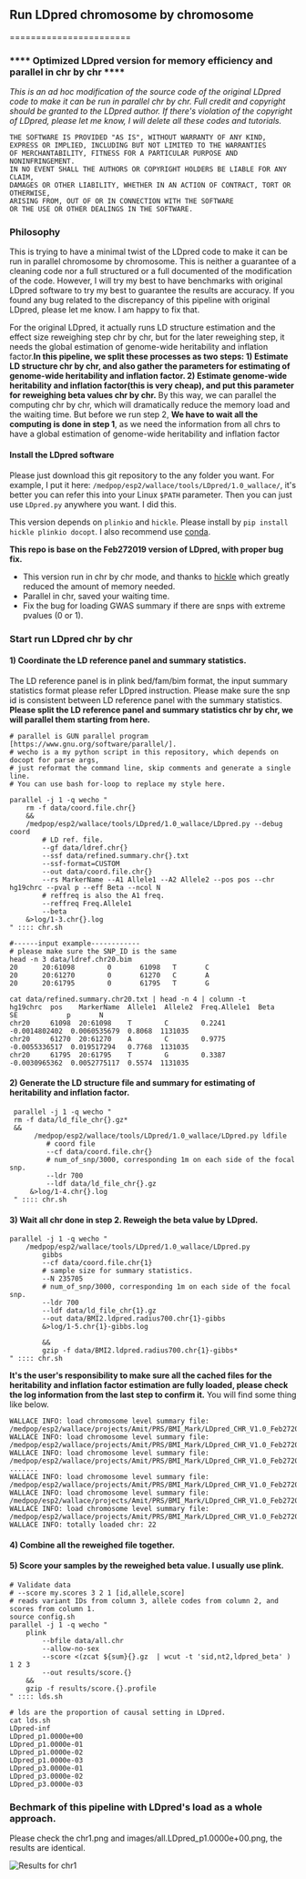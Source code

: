 ## Run LDpred chromosome by chromosome

=======================

### **** Optimized LDpred version for memory efficiency and parallel in chr by chr ****


*This is an ad hoc modification of the source code of the original LDpred code to make it can be run in parallel chr by chr. Full credit and copyright should be granted to the LDpred author. If there's violation of the copyright of LDpred, please let me know, I will delete all these codes and tutorials.*

```
THE SOFTWARE IS PROVIDED "AS IS", WITHOUT WARRANTY OF ANY KIND,
EXPRESS OR IMPLIED, INCLUDING BUT NOT LIMITED TO THE WARRANTIES
OF MERCHANTABILITY, FITNESS FOR A PARTICULAR PURPOSE AND NONINFRINGEMENT.
IN NO EVENT SHALL THE AUTHORS OR COPYRIGHT HOLDERS BE LIABLE FOR ANY CLAIM,
DAMAGES OR OTHER LIABILITY, WHETHER IN AN ACTION OF CONTRACT, TORT OR OTHERWISE,
ARISING FROM, OUT OF OR IN CONNECTION WITH THE SOFTWARE
OR THE USE OR OTHER DEALINGS IN THE SOFTWARE.
```

### Philosophy
This is trying to have a minimal twist of the LDpred code to make it can be run in parallel chromosome by chromosome. This is neither a guarantee of a cleaning code nor a full structured or a full documented of the modification of the code. However, I will try my best to have benchmarks with original LDpred software to try my best to guarantee the results are accuracy. If you found any bug related to the discrepancy of this pipeline with original LDpred, please let me know. I am happy to fix that.

For the original LDpred, it actually runs LD structure estimation and the effect size reweighing step chr by chr, but for the later reweighing step, it needs the global estimation of genome-wide heritability and inflation factor.__In this pipeline, we split these processes as two steps: 1) Estimate LD structure chr by chr, and also gather the parameters for estimating of genome-wide heritability and inflation factor. 2) Estimate genome-wide heritability and inflation factor(this is very cheap), and put this parameter for reweighing beta values chr by chr.__ By this way, we can parallel the computing chr by chr, which will dramatically reduce the memory load and the waiting time. But before we run step 2, __We have to wait all the computing is done in step 1__, as we need the information from all chrs to have a global estimation of genome-wide heritability and inflation factor

#### Install the LDpred software
Please just download this git repository to the any folder you want. For example, I put it here: ```/medpop/esp2/wallace/tools/LDpred/1.0_wallace/```, it's better you can refer this into your Linux ```$PATH``` parameter. Then you can just use ```LDpred.py``` anywhere you want. I did this.

This version depends on ```plinkio``` and ```hickle```. Please install by ```pip install hickle plinkio docopt```. I also recommend use [conda](https://conda.io/en/latest/).

__This repo is base on the Feb272019 version of LDpred, with proper bug fix.__

- This version run in chr by chr mode, and thanks to [hickle](https://github.com/telegraphic/hickle) which greatly reduced the amount of memory needed.
- Parallel in chr, saved your waiting time.
- Fix the bug for loading GWAS summary if there are snps with extreme pvalues (0 or 1).


### Start run LDpred chr by chr
#### 1) Coordinate the LD reference panel and summary statistics.
The LD reference panel is in plink bed/fam/bim format, the input summary statistics format please refer LDpred instruction. Please make sure the snp id is consistent between LD reference panel with the summary statistics. __Please split the LD reference panel and summary statistics chr by chr, we will parallel them starting from here.__

```
# parallel is GUN parallel program [https://www.gnu.org/software/parallel/].
# wecho is a my python script in this repository, which depends on docopt for parse args,
# just reformat the command line, skip comments and generate a single line.
# You can use bash for-loop to replace my style here.

parallel -j 1 -q wecho "
    rm -f data/coord.file.chr{}
    &&
    /medpop/esp2/wallace/tools/LDpred/1.0_wallace/LDpred.py --debug coord
        # LD ref. file.
        --gf data/ldref.chr{}
        --ssf data/refined.summary.chr{}.txt
        --ssf-format=CUSTOM
        --out data/coord.file.chr{}
        --rs MarkerName --A1 Allele1 --A2 Allele2 --pos pos --chr hg19chrc --pval p --eff Beta --ncol N
        # reffreq is also the A1 freq.
        --reffreq Freq.Allele1
        --beta
    &>log/1-3.chr{}.log
" :::: chr.sh

#------input example------------
# please make sure the SNP_ID is the same
head -n 3 data/ldref.chr20.bim
20      20:61098        0       61098   T       C
20      20:61270        0       61270   C       A
20      20:61795        0       61795   T       G

cat data/refined.summary.chr20.txt | head -n 4 | column -t
hg19chrc  pos    MarkerName  Allele1  Allele2  Freq.Allele1  Beta           SE            p       N
chr20     61098  20:61098    T        C        0.2241        -0.0014802402  0.0060535679  0.8068  1131035
chr20     61270  20:61270    A        C        0.9775        -0.0055336517  0.019517294   0.7768  1131035
chr20     61795  20:61795    T        G        0.3387        -0.0030965362  0.0052775117  0.5574  1131035
```

#### 2) Generate the LD structure file and summary for estimating of heritability and inflation factor.
```
 parallel -j 1 -q wecho "
 rm -f data/ld_file_chr{}.gz*
 &&
      /medpop/esp2/wallace/tools/LDpred/1.0_wallace/LDpred.py ldfile
         # coord file
         --cf data/coord.file.chr{}
         # num_of_snp/3000, corresponding 1m on each side of the focal snp.
         --ldr 700
         --ldf data/ld_file_chr{}.gz
     &>log/1-4.chr{}.log
 " :::: chr.sh
```

#### 3) Wait all chr done in step 2. Reweigh the beta value by LDpred.

```
parallel -j 1 -q wecho "
    /medpop/esp2/wallace/tools/LDpred/1.0_wallace/LDpred.py
        gibbs
        --cf data/coord.file.chr{1}
        # sample size for summary statistics.
        --N 235705
        # num_of_snp/3000, corresponding 1m on each side of the focal snp.
        --ldr 700
        --ldf data/ld_file_chr{1}.gz
        --out data/BMI2.ldpred.radius700.chr{1}-gibbs
        &>log/1-5.chr{1}-gibbs.log

        &&
        gzip -f data/BMI2.ldpred.radius700.chr{1}-gibbs*
" :::: chr.sh
```
__It's the user's responsibility to make sure all the cached files for the heritability and inflation factor estimation are fully loaded, please check the log information from the last step to confirm it.__ You will find some thing like below.
```
WALLACE INFO: load chromosome level summary file: /medpop/esp2/wallace/projects/Amit/PRS/BMI_Mark/LDpred_CHR_V1.0_Feb272019_HKL/data/ld_file_chr1.gz_ldradius700.pickled.gz_byFileCache.txt
WALLACE INFO: load chromosome level summary file: /medpop/esp2/wallace/projects/Amit/PRS/BMI_Mark/LDpred_CHR_V1.0_Feb272019_HKL/data/ld_file_chr2.gz_ldradius700.pickled.gz_byFileCache.txt
WALLACE INFO: load chromosome level summary file: /medpop/esp2/wallace/projects/Amit/PRS/BMI_Mark/LDpred_CHR_V1.0_Feb272019_HKL/data/ld_file_chr3.gz_ldradius700.pickled.gz_byFileCache.txt
.......
WALLACE INFO: load chromosome level summary file: /medpop/esp2/wallace/projects/Amit/PRS/BMI_Mark/LDpred_CHR_V1.0_Feb272019_HKL/data/ld_file_chr20.gz_ldradius700.pickled.gz_byFileCache.txt
WALLACE INFO: load chromosome level summary file: /medpop/esp2/wallace/projects/Amit/PRS/BMI_Mark/LDpred_CHR_V1.0_Feb272019_HKL/data/ld_file_chr21.gz_ldradius700.pickled.gz_byFileCache.txt
WALLACE INFO: load chromosome level summary file: /medpop/esp2/wallace/projects/Amit/PRS/BMI_Mark/LDpred_CHR_V1.0_Feb272019_HKL/data/ld_file_chr22.gz_ldradius700.pickled.gz_byFileCache.txt
WALLACE INFO: totally loaded chr: 22
```

#### 4) Combine all the reweighed file together.
#### 5) Score your samples by the reweighed beta value. I usually use plink.
```
# Validate data
# --score my.scores 3 2 1 [id,allele,score]
# reads variant IDs from column 3, allele codes from column 2, and scores from column 1.
source config.sh
parallel -j 1 -q wecho "
    plink
        --bfile data/all.chr
        --allow-no-sex
        --score <(zcat ${sum}{}.gz  | wcut -t 'sid,nt2,ldpred_beta' ) 1 2 3
        --out results/score.{}
    &&
    gzip -f results/score.{}.profile
" :::: lds.sh

# lds are the proportion of causal setting in LDpred.
cat lds.sh
LDpred-inf
LDpred_p1.0000e+00
LDpred_p1.0000e-01
LDpred_p1.0000e-02
LDpred_p1.0000e-03
LDpred_p3.0000e-01
LDpred_p3.0000e-02
LDpred_p3.0000e-03
```

### Bechmark of this pipeline with LDpred's load as a whole approach.
Please check the chr1.png and images/all.LDpred_p1.0000e+00.png, the results are identical.

![Results for chr1](images/chr1.png)
